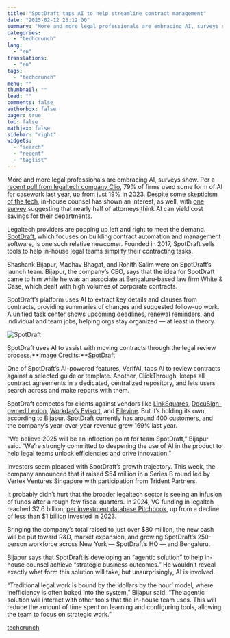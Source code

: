 ```yaml
---
title: "SpotDraft taps AI to help streamline contract management"
date: "2025-02-12 23:12:00"
summary: "More and more legal professionals are embracing AI, surveys show. Per a recent poll from legaltech company Clio, 79% of firms used some form of AI for casework last year, up from just 19% in 2023. Despite some skepticism of the tech, in-house counsel has shown an interest, as well,..."
categories:
  - "techcrunch"
lang:
  - "en"
translations:
  - "en"
tags:
  - "techcrunch"
menu: ""
thumbnail: ""
lead: ""
comments: false
authorbox: false
pager: true
toc: false
mathjax: false
sidebar: "right"
widgets:
  - "search"
  - "recent"
  - "taglist"
---
```


More and more legal professionals are embracing AI, surveys show. Per a [recent poll from legaltech company Clio](https://www.lawnext.com/2024/10/ai-adoption-by-legal-professionals-jumps-from-19-to-79-in-one-year-clio-study-finds.html), 79% of firms used some form of AI for casework last year, up from just 19% in 2023. [Despite some skepticism of the tech](https://pronotary.com/blog/why-ai-integration-in-law-firms-is-progressing-slowly-amid-skepticism/), in-house counsel has shown an interest, as well, with [one survey](https://www.legaldive.com/news/legal-ai-sees-wide-adoption-most-unprepared-for-talent-impact-survey/729120/) suggesting that nearly half of attorneys think AI can yield cost savings for their departments.

Legaltech providers are popping up left and right to meet the demand. [SpotDraft](https://www.spotdraft.com/), which focuses on building contract automation and management software, is one such relative newcomer. Founded in 2017, SpotDraft sells tools to help in-house legal teams simplify their contracting tasks.

Shashank Bijapur, Madhav Bhagat, and Rohith Salim were on SpotDraft’s launch team. Bijapur, the company’s CEO, says that the idea for SpotDraft came to him while he was an associate at Bengaluru-based law firm White & Case, which dealt with high volumes of corporate contracts.

SpotDraft’s platform uses AI to extract key details and clauses from contracts, providing summaries of changes and suggested follow-up work. A unified task center shows upcoming deadlines, renewal reminders, and individual and team jobs, helping orgs stay organized — at least in theory.

![SpotDraft](https://techcrunch.com/wp-content/uploads/2025/02/spotdraft-screenshot-2.webp?w=680)

SpotDraft uses AI to assist with moving contracts through the legal review process.**Image Credits:**SpotDraft

One of SpotDraft’s AI-powered features, VerifAI, taps AI to review contracts against a selected guide or template. Another, ClickThrough, keeps all contract agreements in a dedicated, centralized repository, and lets users search across and make reports with them.

SpotDraft competes for clients against vendors like [LinkSquares](https://techcrunch.com/2022/04/04/linksquares-benefits-from-the-legal-tech-boom-with-a-fresh-100m/), [DocuSign-owned Lexion](https://techcrunch.com/2024/05/06/docusign-acquires-ai-powered-contract-management-firm-lexion/), [Workday’s Evisort](https://techcrunch.com/2024/09/17/workday-acquires-ai-powered-document-platform-evisort/), and [Filevine](https://techcrunch.com/2022/04/14/filevine-raises-108-million-for-tools-that-streamline-legal-workflows/). But it’s holding its own, according to Bijapur. SpotDraft currently has around 400 customers, and the company’s year-over-year revenue grew 169% last year.

“We believe 2025 will be an inflection point for team SpotDraft,” Bijapur said. “We’re strongly committed to deepening the use of AI in the product to help legal teams unlock efficiencies and drive innovation.”

Investors seem pleased with SpotDraft’s growth trajectory. This week, the company announced that it raised $54 million in a Series B round led by Vertex Ventures Singapore with participation from Trident Partners.

It probably didn’t hurt that the broader legaltech sector is seeing an infusion of funds after a rough few fiscal quarters. In 2024, VC funding in legaltch reached $2.6 billion, [per investment database Pitchbook](https://pitchbook.com/news/reports/2025-vertical-snapshot-legal-tech#:~:text=VC%20funding%20in%20the%20legal,12%20months%20at%20%241.3%20billion.), up from a decline of less than $1 billion invested in 2023.

Bringing the company’s total raised to just over $80 million, the new cash will be put toward R&D, market expansion, and growing SpotDraft’s 250-person workforce across New York — SpotDraft’s HQ — and Bengaluru.

Bijapur says that SpotDraft is developing an “agentic solution” to help in-house counsel achieve “strategic business outcomes.” He wouldn’t reveal exactly what form this solution will take, but unsurprisingly, AI is involved.

“Traditional legal work is bound by the ‘dollars by the hour’ model, where inefficiency is often baked into the system,” Bijapur said. “The agentic solution will interact with other tools that the in-house team uses. This will reduce the amount of time spent on learning and configuring tools, allowing the team to focus on strategic work.”

[techcrunch](https://techcrunch.com/2025/02/12/spotdraft-taps-ai-to-help-streamline-contract-management/)
